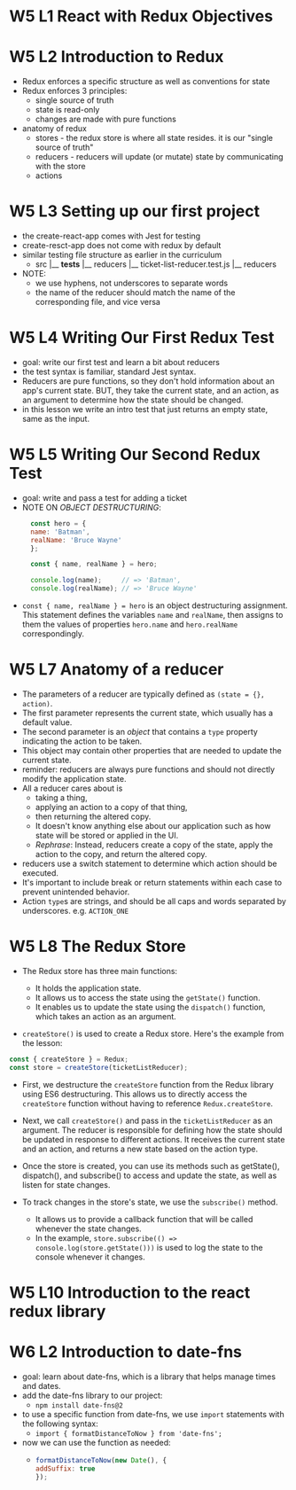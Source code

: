 

# W5 L1 React with Redux Objectives

# W5 L2 Introduction to Redux
  - Redux enforces a specific structure as well as conventions for state
  - Redux enforces 3 principles:
    - single source of truth
    - state is read-only
    - changes are made with pure functions
  - anatomy of redux
    - stores - the redux store is where all state resides. it is our "single source of truth"
    - reducers - reducers will update (or mutate) state by communicating with the store
    - actions

# W5 L3 Setting up our first project
  - the create-react-app comes with Jest for testing
  - create-resct-app does not come with redux by default
  - similar testing file structure as earlier in the curriculum
    - src
      |__ __tests__
        |__ reducers
          |__ ticket-list-reducer.test.js
      |__ reducers
  - NOTE:
    - we use hyphens, not underscores to separate words
    - the name of the reducer should match the name of the corresponding file, and vice versa
       

# W5 L4 Writing Our First Redux Test
  - goal: write our first test and learn a bit about reducers
  - the test syntax is familiar, standard Jest syntax.
  - Reducers are pure functions, so they don't hold information about an app's current state. BUT, they take the current state, and an action, as an argument to determine how the state should be changed.
  - in this lesson we write an intro test that just returns an empty state, same as the input. 

# W5 L5 Writing Our Second Redux Test
  - goal: write and pass a test for adding a ticket
  - NOTE ON *OBJECT DESTRUCTURING*:
      ```js
        const hero = {
        name: 'Batman',
        realName: 'Bruce Wayne'
        };

        const { name, realName } = hero;

        console.log(name);     // => 'Batman',
        console.log(realName); // => 'Bruce Wayne'
      ```
  - `const { name, realName } = hero` is an object destructuring assignment. This statement defines the variables `name` and `realName`, then assigns to them the values of properties `hero.name` and `hero.realName` correspondingly.

# W5 L7 Anatomy of a reducer
  - The parameters of a reducer are typically defined as `(state = {}, action)`.
  - The first parameter represents the current state, which usually has a default value.
  - The second parameter is an *object* that contains a `type` property indicating the action to be taken.
  - This object may contain other properties that are needed to update the current state.
  - reminder: reducers are always pure functions and should not directly modify the application state.
  - All a reducer cares about is 
    - taking a thing, 
    - applying an action to a copy of that thing,
    - then returning the altered copy. 
    - It doesn't know anything else about our application such as how state will be stored or applied in the UI.
    - _Rephrase_: Instead, reducers create a copy of the state, apply the action to the copy, and return the altered copy.
  - reducers use a switch statement to determine which action should be executed.
  - It's important to include break or return statements within each case to prevent unintended behavior.
  - Action `type`s are strings, and should be all caps and words separated by underscores. e.g. `ACTION_ONE`

# W5 L8 The Redux Store
  - The Redux store has three main functions:
    - It holds the application state.
    - It allows us to access the state using the `getState()` function.
    - It enables us to update the state using the `dispatch()` function, which takes an action as an argument.

  - `createStore()` is used to create a Redux store. Here's the example from the lesson:
  ```js
  const { createStore } = Redux;
  const store = createStore(ticketListReducer);
  ```
  - First, we destructure the `createStore` function from the Redux library using ES6 destructuring. This allows us to directly access the `createStore` function without having to reference `Redux.createStore`.
  - Next, we call `createStore()` and pass in the `ticketListReducer` as an argument. The reducer is responsible for defining how the state should be updated in response to different actions. It receives the current state and an action, and returns a new state based on the action type.
  - Once the store is created, you can use its methods such as getState(), dispatch(), and subscribe() to access and update the state, as well as listen for state changes.
  
  - To track changes in the store's state, we use the `subscribe()` method. 
    - It allows us to provide a callback function that will be called whenever the state changes. 
    - In the example, `store.subscribe(() => console.log(store.getState()))` is used to log the state to the console whenever it changes.

# W5 L10 Introduction to the react redux library

# W6 L2 Introduction to date-fns
  - goal: learn about date-fns, which is a library that helps manage times and dates.
  - add the date-fns library to our project:
    - `npm install date-fns@2`
  - to use a specific function from date-fns, we use `import` statements with the following syntax:
    - `import { formatDistanceToNow } from 'date-fns';`
  - now we can use the function as needed:
    - ```js
      formatDistanceToNow(new Date(), {
      addSuffix: true
      });
      ```


